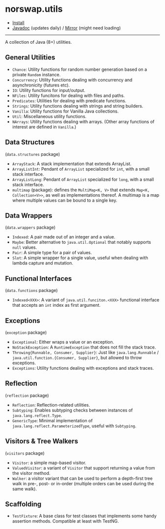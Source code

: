 # norswap.utils

- [Install](doc/INSTALL.md)
- [Javadoc] (updates daily) / [Mirror] (might need loading)

[Javadoc]: https://javadoc.io/doc/com.norswap/utils/
[Mirror]: https://jitpack.io/com/github/norswap/utils/-SNAPSHOT/javadoc/

---

A collection of Java (8+) utilities.

## General Utilities

- `Chance`: Utility functions for random number generation based on a private `Random` instance.
- `Concurrency`: Utility functions dealing with concurrency and asynchronicity (futures etc).
- `IO`: Utility functions for input/output.
- `NFiles`: Utility funcitons for dealing with files and paths.
- `Predicates`: Utilities for dealing with predicate functions.
- `Strings`: Utility functions dealing with strings and string builders.
- `Vanilla`: Utility functions for Vanilla Java collections.
- `Util`: Miscellaneous utility functions.
- `NArrays`: Utility functions dealing with arrays.
   (Other array functions of interest are defined in `Vanilla`.)

## Data Structures
(`data.structures` package)

- `ArrayStack`: A stack implementation that extends ArrayList.
- `ArrayListInt`: Pendant of `ArrayList` specialized for `int`, with a small stack interface.
- `ArrayListLong`: Pendant of `ArrayList` specialized for `long`, with a small stack interface.
- `multimap` (package): defines the `MultiMap<K, V>` that extends `Map<K, Collection<V>>`, as well
  as implementations thereof. A multimap is a map where multiple values can be bound to a single key.

## Data Wrappers
(`data.wrappers` package)

- `Indexed`: A pair made out of an integer and a value.
- `Maybe`: Better alternative to `java.util.Optional` that notably supports `null` values.
- `Pair`: A simple type for a pair of values.
- `Slot`: A simple wrapper for a single value, useful when dealing with lambda capture and mutation.

## Functional Interfaces
(`data.functions` package)
- `Indexed<XXX>`: A variant of `java.util.funciton.<XXX>` functional interface that accepts an `int`
  index as first argument.

## Exceptions
(`exception` package)

- `Exceptional`: Either wraps a value or an exception.
- `NoStackException`: A `RuntimeException` that does not fill the stack trace.
- `Throwing{Runnable, Consumer, Supplier}`: Just like `java.lang.Runnable` /
  `java.util.function.{Consumer, Supplier}`, but allowed to throw exceptions.
- `Exceptions`: Utility functions dealing with exceptions and stack traces.

## Reflection
(`reflection` package)

- `Reflection`: Reflection-related utilities.
- `Subtyping`: Enables subtyping checks between instances of `java.lang.reflect.Type`.
- `GenericType`: Minimal implementation of `java.lang.reflect.ParameterizedType`,
  useful with `Subtyping`.

## Visitors & Tree Walkers
(`visitors` package)

- `Visitor`: a simple map-based visitor.
- `ValuedVisitor`: a variant of `Visitor` that support returning a value from the visitor method.  
- `Walker`: a visitor variant that can be used to perform a depth-first tree walk in pre-, post- or
  in-order (multiple orders can be used during the same walk).

## Scaffolding

- `TestFixture`: A base class for test classes that implements some handy assertion methods.
  Compatible at least with TestNG.